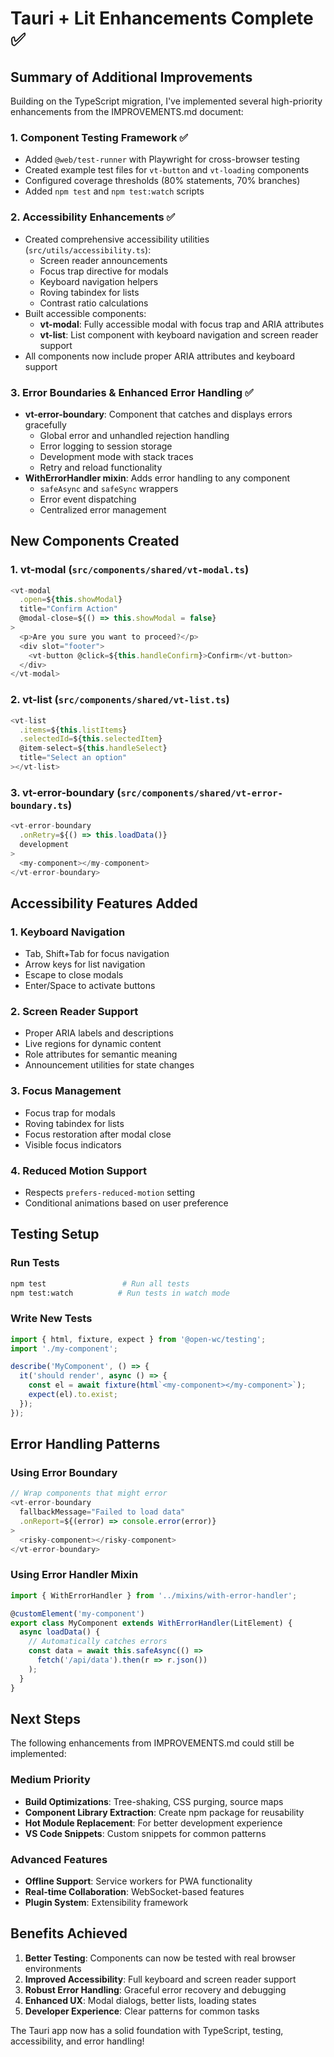 # Tauri + Lit Enhancements Complete ✅

## Summary of Additional Improvements

Building on the TypeScript migration, I've implemented several high-priority enhancements from the IMPROVEMENTS.md document:

### 1. **Component Testing Framework** ✅
- Added `@web/test-runner` with Playwright for cross-browser testing
- Created example test files for `vt-button` and `vt-loading` components
- Configured coverage thresholds (80% statements, 70% branches)
- Added `npm test` and `npm test:watch` scripts

### 2. **Accessibility Enhancements** ✅
- Created comprehensive accessibility utilities (`src/utils/accessibility.ts`):
  - Screen reader announcements
  - Focus trap directive for modals
  - Keyboard navigation helpers
  - Roving tabindex for lists
  - Contrast ratio calculations
- Built accessible components:
  - **vt-modal**: Fully accessible modal with focus trap and ARIA attributes
  - **vt-list**: List component with keyboard navigation and screen reader support
- All components now include proper ARIA attributes and keyboard support

### 3. **Error Boundaries & Enhanced Error Handling** ✅
- **vt-error-boundary**: Component that catches and displays errors gracefully
  - Global error and unhandled rejection handling
  - Error logging to session storage
  - Development mode with stack traces
  - Retry and reload functionality
- **WithErrorHandler mixin**: Adds error handling to any component
  - `safeAsync` and `safeSync` wrappers
  - Error event dispatching
  - Centralized error management

## New Components Created

### 1. **vt-modal** (`src/components/shared/vt-modal.ts`)
```typescript
<vt-modal 
  .open=${this.showModal}
  title="Confirm Action"
  @modal-close=${() => this.showModal = false}
>
  <p>Are you sure you want to proceed?</p>
  <div slot="footer">
    <vt-button @click=${this.handleConfirm}>Confirm</vt-button>
  </div>
</vt-modal>
```

### 2. **vt-list** (`src/components/shared/vt-list.ts`)
```typescript
<vt-list
  .items=${this.listItems}
  .selectedId=${this.selectedItem}
  @item-select=${this.handleSelect}
  title="Select an option"
></vt-list>
```

### 3. **vt-error-boundary** (`src/components/shared/vt-error-boundary.ts`)
```typescript
<vt-error-boundary
  .onRetry=${() => this.loadData()}
  development
>
  <my-component></my-component>
</vt-error-boundary>
```

## Accessibility Features Added

### 1. **Keyboard Navigation**
- Tab, Shift+Tab for focus navigation
- Arrow keys for list navigation
- Escape to close modals
- Enter/Space to activate buttons

### 2. **Screen Reader Support**
- Proper ARIA labels and descriptions
- Live regions for dynamic content
- Role attributes for semantic meaning
- Announcement utilities for state changes

### 3. **Focus Management**
- Focus trap for modals
- Roving tabindex for lists
- Focus restoration after modal close
- Visible focus indicators

### 4. **Reduced Motion Support**
- Respects `prefers-reduced-motion` setting
- Conditional animations based on user preference

## Testing Setup

### Run Tests
```bash
npm test                 # Run all tests
npm test:watch          # Run tests in watch mode
```

### Write New Tests
```typescript
import { html, fixture, expect } from '@open-wc/testing';
import './my-component';

describe('MyComponent', () => {
  it('should render', async () => {
    const el = await fixture(html`<my-component></my-component>`);
    expect(el).to.exist;
  });
});
```

## Error Handling Patterns

### Using Error Boundary
```typescript
// Wrap components that might error
<vt-error-boundary 
  fallbackMessage="Failed to load data"
  .onReport=${(error) => console.error(error)}
>
  <risky-component></risky-component>
</vt-error-boundary>
```

### Using Error Handler Mixin
```typescript
import { WithErrorHandler } from '../mixins/with-error-handler';

@customElement('my-component')
export class MyComponent extends WithErrorHandler(LitElement) {
  async loadData() {
    // Automatically catches errors
    const data = await this.safeAsync(() => 
      fetch('/api/data').then(r => r.json())
    );
  }
}
```

## Next Steps

The following enhancements from IMPROVEMENTS.md could still be implemented:

### Medium Priority
- **Build Optimizations**: Tree-shaking, CSS purging, source maps
- **Component Library Extraction**: Create npm package for reusability
- **Hot Module Replacement**: For better development experience
- **VS Code Snippets**: Custom snippets for common patterns

### Advanced Features
- **Offline Support**: Service workers for PWA functionality
- **Real-time Collaboration**: WebSocket-based features
- **Plugin System**: Extensibility framework

## Benefits Achieved

1. **Better Testing**: Components can now be tested with real browser environments
2. **Improved Accessibility**: Full keyboard and screen reader support
3. **Robust Error Handling**: Graceful error recovery and debugging
4. **Enhanced UX**: Modal dialogs, better lists, loading states
5. **Developer Experience**: Clear patterns for common tasks

The Tauri app now has a solid foundation with TypeScript, testing, accessibility, and error handling!